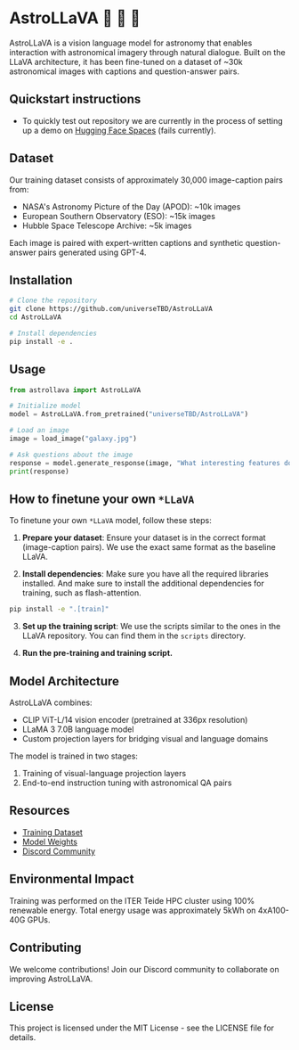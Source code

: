 # AstroLLaVA 🚀 🌋 🦙

AstroLLaVA is a vision language model for astronomy that enables interaction with astronomical imagery through natural dialogue. Built on the LLaVA architecture, it has been fine-tuned on a dataset of ~30k astronomical images with captions and question-answer pairs.

## Quickstart instructions

- To quickly test out repository we are currently in the process of setting up a demo on [Hugging Face Spaces](https://huggingface.co/spaces/universeTBD/AstroLLaVA) (fails currently).

## Dataset

Our training dataset consists of approximately 30,000 image-caption pairs from:

- NASA's Astronomy Picture of the Day (APOD): ~10k images
- European Southern Observatory (ESO): ~15k images  
- Hubble Space Telescope Archive: ~5k images

Each image is paired with expert-written captions and synthetic question-answer pairs generated using GPT-4.

## Installation

```bash
# Clone the repository
git clone https://github.com/universeTBD/AstroLLaVA
cd AstroLLaVA

# Install dependencies
pip install -e .
```

## Usage

```python
from astrollava import AstroLLaVA

# Initialize model
model = AstroLLaVA.from_pretrained("universeTBD/AstroLLaVA")

# Load an image
image = load_image("galaxy.jpg")

# Ask questions about the image
response = model.generate_response(image, "What interesting features do you see in this galaxy?")
print(response)
```

## How to finetune your own `*LLaVA`

To finetune your own `*LLaVA` model, follow these steps:

1. **Prepare your dataset**: Ensure your dataset is in the correct format (image-caption pairs). We use the exact same format as the baseline LLaVA.

2. **Install dependencies**: Make sure you have all the required libraries installed. And make sure to install the additional dependencies for training, such as flash-attention.

```bash
pip install -e ".[train]"
```
3. **Set up the training script**: We use the scripts similar to the ones in the LLaVA repository. You can find them in the `scripts` directory.

4. **Run the pre-training and training script.**


## Model Architecture

AstroLLaVA combines:
- CLIP ViT-L/14 vision encoder (pretrained at 336px resolution)
- LLaMA 3 7.0B language model
- Custom projection layers for bridging visual and language domains

The model is trained in two stages:
1. Training of visual-language projection layers
2. End-to-end instruction tuning with astronomical QA pairs

## Resources

- [Training Dataset](https://doi.org/10.57967/hf/4236)
- [Model Weights](https://hf.co/universeTBD/AstroLLaVA)
- [Discord Community](https://discord.gg/PUR2FbFRZ4)

## Environmental Impact

Training was performed on the ITER Teide HPC cluster using 100% renewable energy. 
Total energy usage was approximately 5kWh on 4xA100-40G GPUs.

## Contributing

We welcome contributions! Join our Discord community to collaborate on improving AstroLLaVA.

## License

This project is licensed under the MIT License - see the LICENSE file for details.
